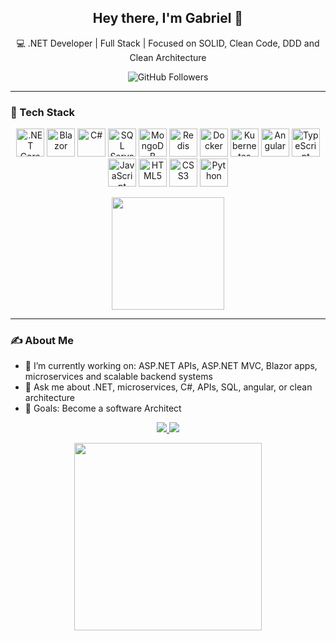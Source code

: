<h2 align="center">Hey there, I'm Gabriel 👋</h2>

<p align="center">
  💻 .NET Developer | Full Stack | Focused on SOLID, Clean Code, DDD and Clean Architecture
</p>

<p align="center">
  <img src="https://img.shields.io/github/followers/hortty?label=Follow&style=social" alt="GitHub Followers" />
</p>

---

### 🚀 Tech Stack

<p align="center">
  <img src="https://cdn.jsdelivr.net/gh/devicons/devicon/icons/dotnetcore/dotnetcore-original.svg" alt=".NET Core" width="45"/>
  <img src="https://cdn.jsdelivr.net/gh/devicons/devicon/icons/blazor/blazor-original.svg" alt="Blazor" width="45"/>
  <img src="https://cdn.jsdelivr.net/gh/devicons/devicon/icons/csharp/csharp-original.svg" alt="C#" width="45"/>
  <img src="https://cdn.jsdelivr.net/gh/devicons/devicon/icons/microsoftsqlserver/microsoftsqlserver-original.svg" alt="SQL Server" width="45"/>
  <img src="https://cdn.jsdelivr.net/gh/devicons/devicon/icons/mongodb/mongodb-original.svg" alt="MongoDB" width="45"/>
  <img src="https://cdn.jsdelivr.net/gh/devicons/devicon/icons/redis/redis-original.svg" alt="Redis" width="45"/>
  <img src="https://cdn.jsdelivr.net/gh/devicons/devicon/icons/docker/docker-original.svg" alt="Docker" width="45"/>
  <img src="https://cdn.jsdelivr.net/gh/devicons/devicon/icons/kubernetes/kubernetes-plain.svg" alt="Kubernetes" width="45"/>
  <img src="https://cdn.jsdelivr.net/gh/devicons/devicon/icons/angularjs/angularjs-original.svg" alt="Angular" width="45"/>
  <img src="https://cdn.jsdelivr.net/gh/devicons/devicon/icons/typescript/typescript-original.svg" alt="TypeScript" width="45"/>
  <img src="https://cdn.jsdelivr.net/gh/devicons/devicon/icons/javascript/javascript-original.svg" alt="JavaScript" width="45"/>
  <img src="https://cdn.jsdelivr.net/gh/devicons/devicon/icons/html5/html5-original.svg" alt="HTML5" width="45"/>
  <img src="https://cdn.jsdelivr.net/gh/devicons/devicon/icons/css3/css3-original.svg" alt="CSS3" width="45"/>
  <img src="https://cdn.jsdelivr.net/gh/devicons/devicon/icons/python/python-original.svg" alt="Python" width="45"/>
</p>

<p align="center">
  <img height="180em" src="https://github-readme-stats-sigma-five.vercel.app/api/top-langs/?username=hortty&layout=compact&theme=dracula&card_width=300&hide_border=true" />
</p>

---

### ✍️ About Me

- 🔭 I’m currently working on: ASP.NET APIs, ASP.NET MVC, Blazor apps, microservices and scalable backend systems  
- 💬 Ask me about .NET, microservices, C#, APIs, SQL, angular, or clean architecture  
- 🎯 Goals: Become a software Architect  

<p align="center">
  <a href="https://www.linkedin.com/in/gabriel-hortmann-891a1b145/" target="_blank">
    <img src="https://img.shields.io/badge/LinkedIn-0077B5?style=flat&logo=linkedin&logoColor=white"/>
  </a>
  <a href="https://judge.beecrowd.com/pt/profile/106807" target="_blank">
    <img src="https://img.shields.io/badge/beecrowd-2D9CDB?style=flat&logo=codeforces&logoColor=white"/>
  </a>
</p>


<p align="center">
  <img src="https://media1.giphy.com/media/v1.Y2lkPTc5MGI3NjExdXdpYTB4NDFqNjQ5MjE3MXBobTY0czR4Y3h3cmRmeHlzZ3JieG55MSZlcD12MV9pbnRlcm5hbF9naWZfYnlfaWQmY3Q9Zw/1vlBgKjXEz1jTtsuiH/giphy.gif" width="300" />
</p>
